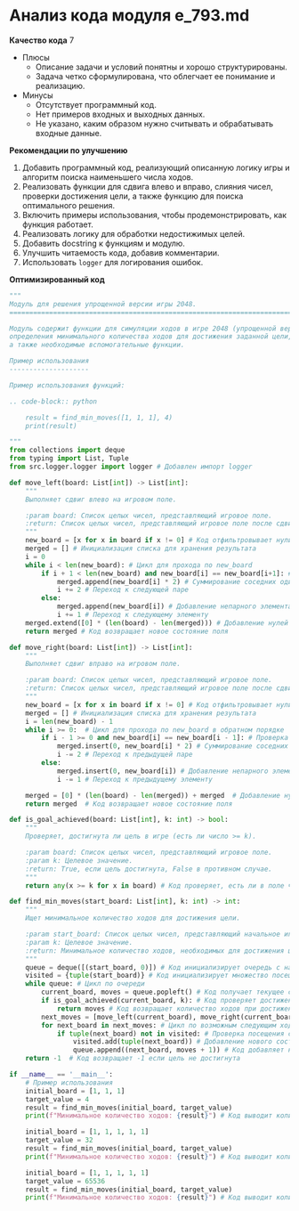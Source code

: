 # Анализ кода модуля e_793.md

**Качество кода**
7
- Плюсы
    - Описание задачи и условий понятны и хорошо структурированы.
    - Задача четко сформулирована, что облегчает ее понимание и реализацию.
- Минусы
    - Отсутствует программный код.
    - Нет примеров входных и выходных данных.
    - Не указано, каким образом нужно считывать и обрабатывать входные данные.

**Рекомендации по улучшению**
1.  Добавить программный код, реализующий описанную логику игры и алгоритм поиска наименьшего числа ходов.
2.  Реализовать функции для сдвига влево и вправо, слияния чисел, проверки достижения цели, а также функцию для поиска оптимального решения.
3.  Включить примеры использования, чтобы продемонстрировать, как функция работает.
4.  Реализовать логику для обработки недостижимых целей.
5.  Добавить docstring к функциям и модулю.
6.  Улучшить читаемость кода, добавив комментарии.
7.  Использовать `logger` для логирования ошибок.

**Оптимизированный код**
```python
"""
Модуль для решения упрощенной версии игры 2048.
=========================================================================================

Модуль содержит функции для симуляции ходов в игре 2048 (упрощенной версии),
определения минимального количества ходов для достижения заданной цели,
а также необходимые вспомогательные функции.

Пример использования
--------------------

Пример использования функций:

.. code-block:: python

    result = find_min_moves([1, 1, 1], 4)
    print(result)

"""
from collections import deque
from typing import List, Tuple
from src.logger.logger import logger # Добавлен импорт logger

def move_left(board: List[int]) -> List[int]:
    """
    Выполняет сдвиг влево на игровом поле.

    :param board: Список целых чисел, представляющий игровое поле.
    :return: Список целых чисел, представляющий игровое поле после сдвига влево.
    """
    new_board = [x for x in board if x != 0] # Код отфильтровывает нули
    merged = [] # Инициализация списка для хранения результата
    i = 0
    while i < len(new_board): # Цикл для прохода по new_board
        if i + 1 < len(new_board) and new_board[i] == new_board[i+1]: # Проверка соседних элементов
            merged.append(new_board[i] * 2) # Суммирование соседних одинаковых чисел
            i += 2 # Переход к следующей паре
        else:
            merged.append(new_board[i]) # Добавление непарного элемента
            i += 1 # Переход к следующему элементу
    merged.extend([0] * (len(board) - len(merged))) # Добавление нулей в конец
    return merged # Код возвращает новое состояние поля

def move_right(board: List[int]) -> List[int]:
    """
    Выполняет сдвиг вправо на игровом поле.

    :param board: Список целых чисел, представляющий игровое поле.
    :return: Список целых чисел, представляющий игровое поле после сдвига вправо.
    """
    new_board = [x for x in board if x != 0] # Код отфильтровывает нули
    merged = [] # Инициализация списка для хранения результата
    i = len(new_board) - 1
    while i >= 0:  # Цикл для прохода по new_board в обратном порядке
        if i - 1 >= 0 and new_board[i] == new_board[i - 1]: # Проверка соседних элементов
            merged.insert(0, new_board[i] * 2) # Суммирование соседних одинаковых чисел и добавление в начало
            i -= 2 # Переход к предыдущей паре
        else:
            merged.insert(0, new_board[i]) # Добавление непарного элемента в начало
            i -= 1 # Переход к предыдущему элементу

    merged = [0] * (len(board) - len(merged)) + merged  # Добавление нулей в начало
    return merged  # Код возвращает новое состояние поля

def is_goal_achieved(board: List[int], k: int) -> bool:
    """
    Проверяет, достигнута ли цель в игре (есть ли число >= k).

    :param board: Список целых чисел, представляющий игровое поле.
    :param k: Целевое значение.
    :return: True, если цель достигнута, False в противном случае.
    """
    return any(x >= k for x in board) # Код проверяет, есть ли в поле число >= k

def find_min_moves(start_board: List[int], k: int) -> int:
    """
    Ищет минимальное количество ходов для достижения цели.

    :param start_board: Список целых чисел, представляющий начальное игровое поле.
    :param k: Целевое значение.
    :return: Минимальное количество ходов, необходимых для достижения цели, или -1, если цель недостижима.
    """
    queue = deque([(start_board, 0)]) # Код инициализирует очередь с начальным состоянием
    visited = {tuple(start_board)} # Код инициализирует множество посещенных состояний
    while queue: # Цикл по очереди
        current_board, moves = queue.popleft() # Код получает текущее состояние из очереди
        if is_goal_achieved(current_board, k): # Код проверяет достижение цели
            return moves # Код возвращает количество ходов при достижении цели
        next_moves = [move_left(current_board), move_right(current_board)] # Код создает возможные следующие ходы
        for next_board in next_moves: # Цикл по возможным следующим ходам
            if tuple(next_board) not in visited: # Проверка посещения состояния
                visited.add(tuple(next_board)) # Добавление нового состояния в посещенные
                queue.append((next_board, moves + 1)) # Код добавляет новое состояние и количество ходов в очередь
    return -1  # Код возвращает -1 если цель не достигнута

if __name__ == '__main__':
    # Пример использования
    initial_board = [1, 1, 1]
    target_value = 4
    result = find_min_moves(initial_board, target_value)
    print(f"Минимальное количество ходов: {result}") # Код выводит количество ходов

    initial_board = [1, 1, 1, 1, 1]
    target_value = 32
    result = find_min_moves(initial_board, target_value)
    print(f"Минимальное количество ходов: {result}") # Код выводит количество ходов

    initial_board = [1, 1, 1, 1, 1]
    target_value = 65536
    result = find_min_moves(initial_board, target_value)
    print(f"Минимальное количество ходов: {result}") # Код выводит количество ходов
```